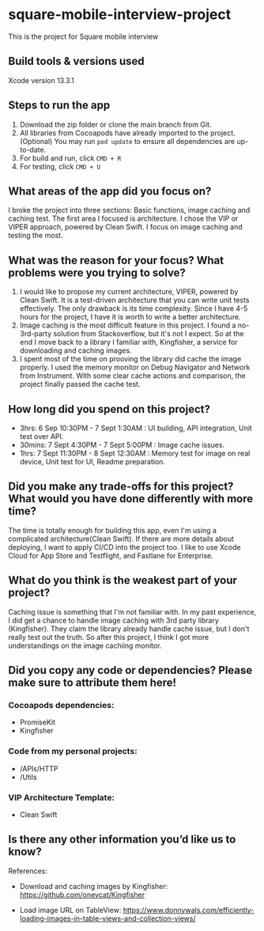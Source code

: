 # square-mobile-interview-project
This is the project for Square mobile interview

## Build tools & versions used

Xcode version 13.3.1

## Steps to run the app

1. Download the zip folder or clone the main branch from Git.
2. All libraries from Cocoapods have already imported to the project. (Optional) You may run `pod update` to ensure all dependencies are up-to-date.
3. For build and run, click `CMD + R`
4. For testing, click `CMD + U`

## What areas of the app did you focus on?

I broke the project into three sections: Basic functions, image caching and caching test. The first area I focused is architecture. I chose the VIP or VIPER approach, powered by Clean Swift. I focus on image caching and testing the most.

## What was the reason for your focus? What problems were you trying to solve?

1. I would like to propose my current architecture, VIPER, powered by Clean Swift. It is a test-driven architecture that you can write unit tests effectively. The only drawback is its time complexity. Since I have 4-5 hours for the project, I have it is worth to write a better architecture.
2. Image caching is the most difficult feature in this project. I found a no-3rd-party solution from Stackoverflow, but it's not I expect. So at the end I move back to a library I familiar with, Kingfisher, a service for downloading and caching images. 
3. I spent most of the time on prooving the library did cache the image properly. I used the memory monitor on Debug Navigator and Network from Instrument. With some clear cache actions and comparison, the project finally passed the cache test.


## How long did you spend on this project?
- 3hrs: 6 Sep 10:30PM - 7 Sept 1:30AM : UI building, API integration, Unit test over API.
- 30mins: 7 Sept 4:30PM - 7 Sept 5:00PM : Image cache issues.
- 1hrs: 7 Sept 11:30PM - 8 Sept 12:30AM : Memory test for image on real device, Unit test for UI, Readme preparation.

## Did you make any trade-offs for this project? What would you have done differently with more time?

The time is totally enough for building this app, even I'm using a complicated architecture(Clean Swift). If there are more details about deploying, I want to apply CI/CD into the project too. I like to use Xcode Cloud for App Store and Testflight, and Fastlane for Enterprise.

## What do you think is the weakest part of your project?

Caching issue is something that I'm not familiar with. In my past experience, I did get a chance to handle image caching with 3rd party library (Kingfisher). They claim the library already handle cache issue, but I don't really test out the truth. So after this project, I think I got more understandings on the image cachiing monitor.

## Did you copy any code or dependencies? Please make sure to attribute them here!

### Cocoapods dependencies: 
- PromiseKit
- Kingfisher

### Code from my personal projects:
- /APIs/HTTP
- /Utils

### VIP Architecture Template:
- Clean Swift

## Is there any other information you’d like us to know?

References:
- Download and caching images by Kingfisher:
https://github.com/onevcat/Kingfisher

- Load image URL on TableView:
https://www.donnywals.com/efficiently-loading-images-in-table-views-and-collection-views/